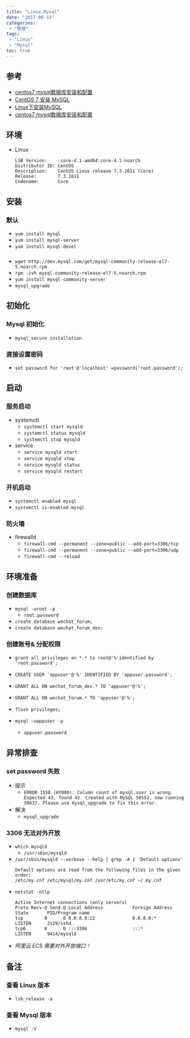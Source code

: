```yaml
---
title: "Linux.Mysql"
date: "2017-08-14"
categories:
 - "整理"
tags:
 - "Linux"
 - "Mysql"
toc: true
---
```



## 参考
- [centos7 mysql数据库安装和配置](https://www.cnblogs.com/starof/p/4680083.html)
- [CentOS 7 安装 MySQL](https://yq.aliyun.com/articles/47237)
- [Linux下安装MySQL](http://www.jianshu.com/p/f4a98a905011)
- [centos7 mysql数据库安装和配置](http://www.voidcn.com/article/p-aqkchgpx-xv.html)

## 环境
- Linux
    ```
    LSB Version:    :core-4.1-amd64:core-4.1-noarch
    Distributor ID: CentOS
    Description:    CentOS Linux release 7.3.1611 (Core)
    Release:        7.3.1611
    Codename:       Core
    ```

## 安装
### 默认
- `yum install mysql`
- `yum install mysql-server`
- `yum install mysql-devel`
###
- `wget http://dev.mysql.com/get/mysql-community-release-el7-5.noarch.rpm`
- `rpm -ivh mysql-community-release-el7-5.noarch.rpm`
- `yum install mysql-community-server`
- `mysql_upgrade`

## 初始化
### Mysql 初始化
- `mysql_secure_installation`

### 直接设置密码
- `set password for 'root'@'localhost' =password('root.password');`

## 启动
### 服务启动
- systemctl
    - `systemctl start mysqld`
    - `systemctl status mysqld`
    - `systemctl stop mysqld`
- service
    - `service mysqld start`
    - `service mysqld stop`
    - `service mysqld status`
    - `service mysqld restart`

### 开机启动
- `systemctl enabled mysql`
- `systemctl is-enabled mysql`

### 防火墙
- firewalld
    - `firewall-cmd --permanent --zone=public --add-port=3306/tcp`
    - `firewall-cmd --permanent --zone=public --add-port=3306/udp `
    - `firewall-cmd --reload`

## 环境准备
### 创建数据库
- `mysql -uroot -p`
    - `root.password`
- `create database wechat_forum;`
- `create database wechat_forum_dev;`

### 创建账号& 分配权限
- `grant all privileges on *.* to root@'%'identified by 'root.password';`

- `CREATE USER 'appuser'@'%' IDENTIFIED BY 'appuser.password';`
- `GRANT ALL ON wechat_forum_dev.* TO 'appuser'@'%';`
- `GRANT ALL ON wechat_forum.* TO 'appuser'@'%';`

- `flush privileges;`

- `mysql -uappuser -p`
    - `appuser.password`

## 异常排查
### set password 失败
- 提示
    - `ERROR 1558 (HY000): Column count of mysql.user is wrong. Expected 43, found 42. Created with MySQL 50552, now running 50637. Please use mysql_upgrade to fix this error.`
- 解决
    - `mysql_upgrade`

### 3306 无法对外开放
- `which mysqld`
    - `/usr/sbin/mysqld`
- `/usr/sbin/mysqld --verbose --help | grep -A 1 'Default options'`
    ```
    Default options are read from the following files in the given order:
    /etc/my.cnf /etc/mysql/my.cnf /usr/etc/my.cnf ~/.my.cnf
    ```
- `netstat -ntlp`
    ```
    Active Internet connections (only servers)
    Proto Recv-Q Send-Q Local Address           Foreign Address         State       PID/Program name   
    tcp        0      0 0.0.0.0:22              0.0.0.0:*               LISTEN      2129/sshd           
    tcp6       0      0 :::3306                 :::*                    LISTEN      9414/mysqld   
    ```
- *阿里云 ECS 需要对外开放端口！*


## 备注
### 查看 Linux 版本
- `lsb_release -a`

### 查看 Mysql 版本
- `mysql -V`

